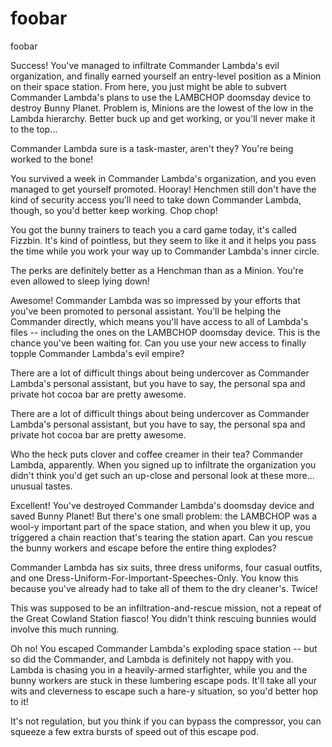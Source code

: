 # foobar
foobar 

Success! You've managed to infiltrate Commander Lambda's evil organization, and finally earned yourself an entry-level position as a Minion on their space station. From here, you just might be able to subvert Commander Lambda's plans to use the LAMBCHOP doomsday device to destroy Bunny Planet. Problem is, Minions are the lowest of the low in the Lambda hierarchy. Better buck up and get working, or you'll never make it to the top...

Commander Lambda sure is a task-master, aren't they? You're being worked to the bone!

You survived a week in Commander Lambda's organization, and you even managed to get yourself promoted. Hooray! Henchmen still don't have the kind of security access you'll need to take down Commander Lambda, though, so you'd better keep working. Chop chop!

You got the bunny trainers to teach you a card game today, it's called Fizzbin. It's kind of pointless, but they seem to like it and it helps you pass the time while you work your way up to Commander Lambda's inner circle.

The perks are definitely better as a Henchman than as a Minion. You're even allowed to sleep lying down!

Awesome! Commander Lambda was so impressed by your efforts that you've been promoted to personal assistant. You'll be helping the Commander directly, which means you'll have access to all of Lambda's files -- including the ones on the LAMBCHOP doomsday device. This is the chance you've been waiting for. Can you use your new access to finally topple Commander Lambda's evil empire?

There are a lot of difficult things about being undercover as Commander Lambda's personal assistant, but you have to say, the personal spa and private hot cocoa bar are pretty awesome.

There are a lot of difficult things about being undercover as Commander Lambda's personal assistant, but you have to say, the personal spa and private hot cocoa bar are pretty awesome.

Who the heck puts clover and coffee creamer in their tea? Commander Lambda, apparently. When you signed up to infiltrate the organization you didn't think you'd get such an up-close and personal look at these more... unusual tastes.

Excellent! You've destroyed Commander Lambda's doomsday device and saved Bunny Planet! But there's one small problem: the LAMBCHOP was a wool-y important part of the space station, and when you blew it up, you triggered a chain reaction that's tearing the station apart. Can you rescue the bunny workers and escape before the entire thing explodes?

Commander Lambda has six suits, three dress uniforms, four casual outfits, and one Dress-Uniform-For-Important-Speeches-Only. You know this because you've already had to take all of them to the dry cleaner's. Twice!

This was supposed to be an infiltration-and-rescue mission, not a repeat of the Great Cowland Station fiasco! You didn't think rescuing bunnies would involve this much running.

Oh no! You escaped Commander Lambda's exploding space station -- but so did the Commander, and Lambda is definitely not happy with you. Lambda is chasing you in a heavily-armed starfighter, while you and the bunny workers are stuck in these lumbering escape pods. It'll take all your wits and cleverness to escape such a hare-y situation, so you'd better hop to it!

It's not regulation, but you think if you can bypass the compressor, you can squeeze a few extra bursts of speed out of this escape pod.
